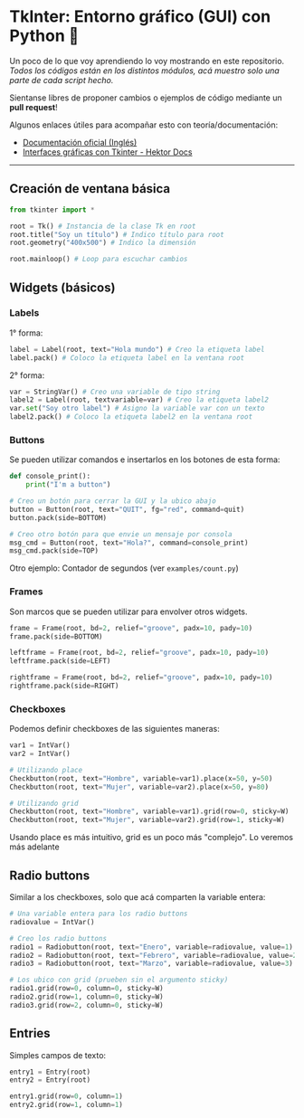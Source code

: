 # TkInter: Entorno gráfico (GUI) con Python 🐍
Un poco de lo que voy aprendiendo lo voy mostrando en este repositorio. *Todos los códigos están en los distintos módulos, acá muestro solo una parte de cada script hecho.*

Sientanse libres de proponer cambios o ejemplos de código mediante un **pull request**!

Algunos enlaces útiles para acompañar esto con teoría/documentación:
- [Documentación oficial (Inglés)](https://docs.python.org/3/library/tkinter.html)
- [Interfaces gráficas con Tkinter - Hektor Docs](https://docs.hektorprofe.net/python/interfaces-graficas-con-tkinter/)

---

## Creación de ventana básica
```py
from tkinter import *

root = Tk() # Instancia de la clase Tk en root
root.title("Soy un título") # Indico título para root
root.geometry("400x500") # Indico la dimensión

root.mainloop() # Loop para escuchar cambios
```

## Widgets (básicos)
### Labels
1° forma:

```py
label = Label(root, text="Hola mundo") # Creo la etiqueta label
label.pack() # Coloco la etiqueta label en la ventana root
```

2° forma:

```py
var = StringVar() # Creo una variable de tipo string
label2 = Label(root, textvariable=var) # Creo la etiqueta label2
var.set("Soy otro label") # Asigno la variable var con un texto
label2.pack() # Coloco la etiqueta label2 en la ventana root
```

### Buttons
Se pueden utilizar comandos e insertarlos en los botones de esta forma:
```py
def console_print():
    print("I'm a button")

# Creo un botón para cerrar la GUI y la ubico abajo
button = Button(root, text="QUIT", fg="red", command=quit)
button.pack(side=BOTTOM)

# Creo otro botón para que envie un mensaje por consola
msg_cmd = Button(root, text="Hola?", command=console_print)
msg_cmd.pack(side=TOP)
```

Otro ejemplo: Contador de segundos (ver `examples/count.py`)

### Frames
Son marcos que se pueden utilizar para envolver otros widgets.
```py
frame = Frame(root, bd=2, relief="groove", padx=10, pady=10)
frame.pack(side=BOTTOM)

leftframe = Frame(root, bd=2, relief="groove", padx=10, pady=10)
leftframe.pack(side=LEFT)

rightframe = Frame(root, bd=2, relief="groove", padx=10, pady=10)
rightframe.pack(side=RIGHT)
```

### Checkboxes
Podemos definir checkboxes de las siguientes maneras:
```py
var1 = IntVar()
var2 = IntVar()

# Utilizando place
Checkbutton(root, text="Hombre", variable=var1).place(x=50, y=50)
Checkbutton(root, text="Mujer", variable=var2).place(x=50, y=80)

# Utilizando grid
Checkbutton(root, text="Hombre", variable=var1).grid(row=0, sticky=W)
Checkbutton(root, text="Mujer", variable=var2).grid(row=1, sticky=W)
```

Usando place es más intuitivo, grid es un poco más "complejo". Lo veremos más adelante


## Radio buttons
Similar a los checkboxes, solo que acá comparten la variable entera:
```py
# Una variable entera para los radio buttons
radiovalue = IntVar()

# Creo los radio buttons
radio1 = Radiobutton(root, text="Enero", variable=radiovalue, value=1)
radio2 = Radiobutton(root, text="Febrero", variable=radiovalue, value=2)
radio3 = Radiobutton(root, text="Marzo", variable=radiovalue, value=3)

# Los ubico con grid (prueben sin el argumento sticky)
radio1.grid(row=0, column=0, sticky=W)
radio2.grid(row=1, column=0, sticky=W)
radio3.grid(row=2, column=0, sticky=W)
```

## Entries
Simples campos de texto:

```py
entry1 = Entry(root)
entry2 = Entry(root)

entry1.grid(row=0, column=1)
entry2.grid(row=1, column=1)
```

